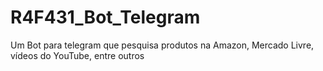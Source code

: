 # R4F431_Bot_Telegram
Um Bot para telegram que pesquisa produtos na Amazon, Mercado Livre, vídeos do YouTube, entre outros
